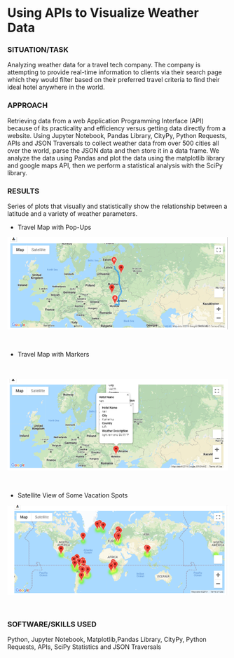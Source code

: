 # Using APIs to Visualize Weather Data

### SITUATION/TASK  
Analyzing weather data for a travel tech company. The company is attempting to provide real-time information to clients via their search page which they would filter based on their preferred travel criteria to find their ideal hotel anywhere in the world. 

### APPROACH
Retrieving data from a web Application Programming Interface (API) because of its practicality and efficiency versus getting data directly from a website. Using Jupyter Notebook, Pandas Library, CityPy, Python Requests, APIs and JSON Traversals to collect weather data from over 500 cities all over the world, parse the JSON data and then store it in a data frame. We analyze the data using Pandas and plot the data using the matplotlib library and google maps API, then we perform a statistical analysis with the SciPy library. 

### RESULTS
Series of plots that visually and statistically show the relationship between a latitude and a variety of weather parameters.


* Travel Map with Pop-Ups<br/>


<img align="center" width="650" src="/weather_data/WeatherPy_travel_map.png"><br/><br/><br/>



* Travel Map with Markers

<br/><br/><img align="center" width="650" src="/weather_data/WeatherPy_travel_map_markers.png"><br/><br/><br/>



* Satellite View of Some Vacation Spots

<img align="center" width="650" src="/weather_data/WeatherPy_vacation_map.png"><br/><br/><br/>




### SOFTWARE/SKILLS USED

Python, Jupyter Notebook, Matplotlib,Pandas Library, CityPy, Python Requests, APIs, SciPy Statistics and JSON Traversals



